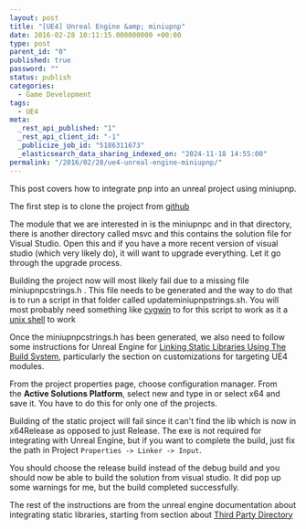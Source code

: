 ```yaml
---
layout: post
title: "[UE4] Unreal Engine &amp; miniupnp"
date: 2016-02-28 10:11:15.000000000 +00:00
type: post
parent_id: "0"
published: true
password: ""
status: publish
categories:
  - Game Development
tags:
  - UE4
meta:
  _rest_api_published: "1"
  _rest_api_client_id: "-1"
  _publicize_job_id: "5186311673"
  _elasticsearch_data_sharing_indexed_on: "2024-11-18 14:55:00"
permalink: "/2016/02/28/ue4-unreal-engine-miniupnp/"
---
```


This post covers how to integrate pnp into an unreal project using miniupnp.

The first step is to clone the project from
[github](https://github.com/miniupnp/miniupnp/)

The module that we are interested in is the miniupnpc and in that directory,
there is another directory called msvc and this contains the solution file for
Visual Studio. Open this and if you have a more recent version of visual studio
(which very likely do), it will want to upgrade everything. Let it go through
the upgrade process.

Building the project now will most likely fail due to a missing file
miniupnpcstrings.h . This file needs to be generated and the way to do that is
to run a script in that folder called updateminiupnpstrings.sh. You will most
probably need something like [cygwin](https://www.cygwin.com/) to for this
script to work as it a [unix shell](https://en.wikipedia.org/wiki/Unix_shell) to
work

<!-- more -->

Once the miniupnpcstrings.h has been generated, we also need to follow some
instructions for Unreal Engine
for [Linking Static Libraries Using The Build System](https://wiki.unrealengine.com/Linking_Static_Libraries_Using_The_Build_System),
particularly the section on customizations for targeting UE4 modules.

From the project properties page, choose configuration manager. From
the **Active Solutions Platform**, select new and type in or select x64 and save
it. You have to do this for only one of the projects.

Building of the static project will fail since it can't find the lib which is
now in x64Release as opposed to just Release. The exe is not required for
integrating with Unreal Engine, but if you want to complete the build, just fix
the path in Project `Properties -> Linker -> Input`.

You should choose the release build instead of the debug build and you should
now be able to build the solution from visual studio. It did pop up some
warnings for me, but the build completed successfully.

The rest of the instructions are from the unreal engine documentation about
integrating static libraries, starting from section about
[Third Party Directory](https://wiki.unrealengine.com/Linking_Static_Libraries_Using_The_Build_System#Third_Party_Directory)
